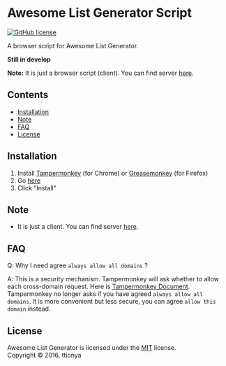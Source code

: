 # Awesome List Generator Script

[![GitHub license](https://img.shields.io/badge/license-MIT-blue.svg?style=plastic)](https://raw.githubusercontent.com/ttionya/Awesome-List-Generator-Script/master/LICENSE)

A browser script for Awesome List Generator.

**Still in develop**

**Note:** It is just a browser script (client). You can find server [here](https://github.com/ttionya/Awesome-List-Generator).


## Contents

- [Installation](#installation)
- [Note](#note)
- [FAQ](#faq)
- [License](#license)


## Installation

1. Install [Tampermonkey](https://chrome.google.com/webstore/detail/tampermonkey/dhdgffkkebhmkfjojejmpbldmpobfkfo) (for Chrome) or [Greasemonkey](https://addons.mozilla.org/en-US/firefox/addon/greasemonkey/) (for Firefox)
2. Go [here](https://raw.githubusercontent.com/ttionya/Awesome-List-Generator-Script/master/Awesome-List-Generator.chrome.min.user.js)
3. Click "Install"


## Note

- It is just a client. You can find server [here](https://github.com/ttionya/Awesome-List-Generator).


## FAQ

Q: Why I need agree `always allow all domains` ?

A: This is a security mechanism. Tampermonkey will ask whether to allow each cross-domain request. Here is [Tampermonkey Document](http://tampermonkey.net/documentation.php#_connect).  
Tampermonkey no longer asks if you have agreed `always allow all domains`. It is more convenient but less secure, you can agree `allow this domain` instead.


## License

Awesome List Generator is licensed under the [MIT](https://raw.githubusercontent.com/ttionya/Awesome-List-Generator-Script/master/LICENSE) license.  
Copyright © 2016, ttionya